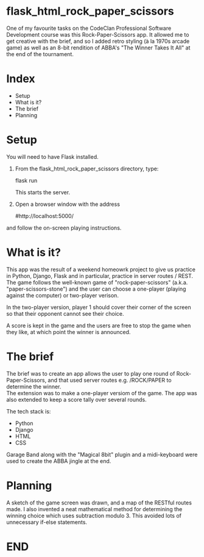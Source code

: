 # flask_html_rock_paper_scissors

One of my favourite tasks on the CodeClan Professional Software Development course was this Rock-Paper-Scissors app. 
It allowed me to get creative with the brief, and so I added retro styling (à la 1970s arcade game) as well as an 8-bit rendition of ABBA's "The Winner Takes It All" at the end of the tournament.

# Index
* Setup
* What is it?
* The brief
* Planning

# Setup
You will need to have Flask installed.

1. From the flask_html_rock_paper_scissors directory, type:

      flask run
      
   This starts the server.
      
2. Open a browser window with the address 

      #http://localhost:5000/ 

  and follow the on-screen playing instructions.


# What is it?
This app was the result of a weekend homeowrk project to give us practice in Python, Django, Flask and in particular, practice in server routes / REST.  The game follows 
the well-known game of "rock-paper-scissors" (a.k.a. "paper-scissors-stone") and the user can choose a one-player (playing against the computer) or two-player verison.

In the two-player version, player 1 should cover their corner of the screen so that their opponent cannot see their choice.

A score is kept in the game and the users are free to stop the game when they like, at which point the winner is announced.


# The brief
The brief was to create an app allows the user to play one round of Rock-Paper-Scissors, and that used server routes e.g. /ROCK/PAPER to determine the winner.  
The extension was to make a one-player versiom of the game.  The app was also extended to keep a score tally over several rounds. 

The tech stack is:
* Python 
* Django
* HTML
* CSS

Garage Band along with the "Magical 8bit" plugin and a midi-keyboard were used to create the ABBA jingle at the end.

# Planning
A sketch of the game screen was drawn, and a map of the RESTful routes made.  I also invented a neat mathematical method for determining the winning choice which uses subtraction modulo 3.
This avoided lots of unnecessary if-else statements.

# END

